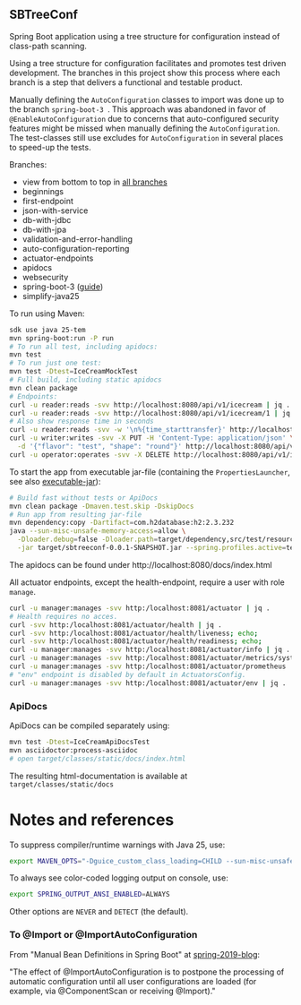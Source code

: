 SBTreeConf
----------

Spring Boot application using a tree structure for configuration instead of class-path scanning.

Using a tree structure for configuration facilitates and promotes test driven development.
The branches in this project show this process where each branch is a step that delivers a functional and testable product.

Manually defining the `AutoConfiguration` classes to import was done up to the branch `spring-boot-3 `.
This approach was abandoned in favor of `@EnableAutoConfiguration` due to concerns that auto-configured
security features might be missed when manually defining the `AutoConfiguration`.  
The test-classes still use excludes for `AutoConfiguration` in several places to speed-up the tests.

Branches:

  - view from bottom to top in [all branches](https://github.com/fwi/sbtreeconf/branches/all)
  - beginnings
  - first-endpoint
  - json-with-service
  - db-with-jdbc
  - db-with-jpa
  - validation-and-error-handling
  - auto-configuration-reporting
  - actuator-endpoints
  - apidocs
  - websecurity
  - spring-boot-3 ([guide](https://github.com/spring-projects/spring-boot/wiki/Spring-Boot-3.0-Migration-Guide/))
  - simplify-java25

To run using Maven:

```bash
sdk use java 25-tem
mvn spring-boot:run -P run
# To run all test, including apidocs:
mvn test
# To run just one test:
mvn test -Dtest=IceCreamMockTest
# Full build, including static apidocs
mvn clean package
# Endpoints:
curl -u reader:reads -svv http://localhost:8080/api/v1/icecream | jq .
curl -u reader:reads -svv http://localhost:8080/api/v1/icecream/1 | jq .
# Also show response time in seconds
curl -u reader:reads -svv -w '\n%{time_starttransfer}' http://localhost:8080/api/v1/icecream/count?flavor="vanilla"; echo;
curl -u writer:writes -svv -X PUT -H 'Content-Type: application/json' \
  -d '{"flavor": "test", "shape": "round"}' http://localhost:8080/api/v1/icecream | jq .
curl -u operator:operates -svv -X DELETE http://localhost:8080/api/v1/icecream/1 | jq .
```

To start the app from executable jar-file (containing the `PropertiesLauncher`,
see also [executable-jar](https://docs.spring.io/spring-boot/docs/current/reference/html/executable-jar.html)):

```bash
# Build fast without tests or ApiDocs
mvn clean package -Dmaven.test.skip -DskipDocs
# Run app from resulting jar-file
mvn dependency:copy -Dartifact=com.h2database:h2:2.3.232
java --sun-misc-unsafe-memory-access=allow \
  -Dloader.debug=false -Dloader.path=target/dependency,src/test/resources \
  -jar target/sbtreeconf-0.0.1-SNAPSHOT.jar --spring.profiles.active=test,run
```

The apidocs can be found under http://localhost:8080/docs/index.html

All actuator endpoints, except the health-endpoint, require a user with role `manage`.

```bash
curl -u manager:manages -svv http:/localhost:8081/actuator | jq .
# Health requires no acces.
curl -svv http:/localhost:8081/actuator/health | jq .
curl -svv http:/localhost:8081/actuator/health/liveness; echo;
curl -svv http:/localhost:8081/actuator/health/readiness; echo;
curl -u manager:manages -svv http:/localhost:8081/actuator/info | jq .
curl -u manager:manages -svv http:/localhost:8081/actuator/metrics/system.cpu.count | jq .
curl -u manager:manages -svv http:/localhost:8081/actuator/prometheus
# "env" endpoint is disabled by default in ActuatorsConfig.
curl -u manager:manages -svv http:/localhost:8081/actuator/env | jq .
```

### ApiDocs

ApiDocs can be compiled separately using:

```bash
mvn test -Dtest=IceCreamApiDocsTest
mvn asciidoctor:process-asciidoc
# open target/classes/static/docs/index.html
```

The resulting html-documentation is available at `target/classes/static/docs`

# Notes and references

To suppress compiler/runtime warnings with Java 25, use:
```bash
export MAVEN_OPTS="-Dguice_custom_class_loading=CHILD --sun-misc-unsafe-memory-access=allow"
```

To always see color-coded logging output on console, use:
```bash
export SPRING_OUTPUT_ANSI_ENABLED=ALWAYS
```
Other options are `NEVER` and `DETECT` (the default).

### To @Import or @ImportAutoConfiguration

From "Manual Bean Definitions in Spring Boot" 
at [spring-2019-blog](https://spring.io/blog/2019/01/21/manual-bean-definitions-in-spring-boot):

"The effect of @ImportAutoConfiguration is to postpone the processing of automatic configuration until all user configurations are loaded (for example, via @ComponentScan or receiving @Import)."

